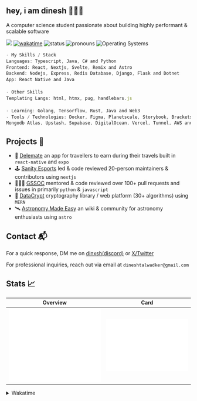 ## hey, i am dinesh 🙋🏽‍♂️
A computer science student passionate about building highly performant & scalable software 

![](https://komarev.com/ghpvc/?username=dinxsh) [![wakatime](https://wakatime.com/badge/user/018cddd8-b17b-4e5f-a792-bed4da250ea7.svg)](https://wakatime.com/@018cddd8-b17b-4e5f-a792-bed4da250ea7)
![status](https://img.shields.io/badge/Open_To_Work-c70000) ![pronouns](https://img.shields.io/badge/Pronouns-He/Him-8A2BE2) ![Operating Systems](https://img.shields.io/badge/OS-macOS_Windows_Linux-253469)

```javascript
- My Skills / Stack
Languages: Typescript, Java, C# and Python
Frontend: React, Nextjs, Svelte, Remix and Astro
Backend: Nodejs, Express, Redis Database, Django, Flask and Dotnet
App: React Native and Java

- Other Skills
Templating Langs: html, htmx, pug, handlebars.js

- Learning: Golang, Tensorflow, Rust, Java and Web3
- Tools / Technologies: Docker, Figma, Planetscale, Storybook, Brackets,
Mongodb Atlas, Upstash, Supabase, DigitalOcean, Vercel, Tunnel, AWS and Firebase
```

## Projects 🎯
- 🧳 [Delemate](https://delemate.com) an app for travellers to earn during their travels built in ``react-native`` and ``expo``
- 🕹️ [Sanity Esports](https://sanityesport.live) led & code reviewed 20-person maintainers & contributors using ``nextjs``
- 🧑🏽‍💻 [GSSOC](https://github.com/GSSOC) mentored & code reviewed over 100+ pull requests and issues in primarily ``python`` & ``javascript``
- 🔐 [DataCrypt](https://dcrypt.vercel.app/) cryptography library / web platform (30+ algorithms) using ``MERN``
- 🛰️ [Astronomy Made Easy](https://astronomymadeeasy.vercel.app/) an wiki & community for astronomy enthusiasts using ``astro``

## Contact 📬

For a quick response, DM me on [dinxsh(discord)](https://discord.com/users/989106479699210310) or [X/Twitter](https://x.com/dineshcodes)

For professional inquiries, reach out via email at ``dineshtalwadker@gmail.com``

## Stats 📈

| Overview | Card |
|:--------:|:-------------------------:|
| ![Lines of Code & Base Introduction](assets/metrics.plugin.code.lines.svg) | ![Achievements](assets/metrics.plugin.achievements.svg) |

<details>
<summary>Wakatime</summary>
<!--START_SECTION:waka-->

```rust
Total Time: 470 hrs 47 mins

JavaScript        312 hrs 11 mins >>>>>>>>>>>>>>>>>--------   66.31 %
Python            54 hrs 2 mins   >>>----------------------   11.48 %
Astro             29 hrs 35 mins  >>-----------------------   06.29 %
JSON              20 hrs 9 mins   >------------------------   04.28 %
TypeScript        19 hrs 31 mins  >------------------------   04.15 %
Bash              7 hrs 13 mins   -------------------------   01.54 %
HTML              6 hrs 45 mins   -------------------------   01.44 %
EJS               6 hrs 25 mins   -------------------------   01.36 %
Markdown          6 hrs 17 mins   -------------------------   01.34 %
Text              2 hrs 12 mins   -------------------------   00.47 %
```

<!--END_SECTION:waka-->
</details>
